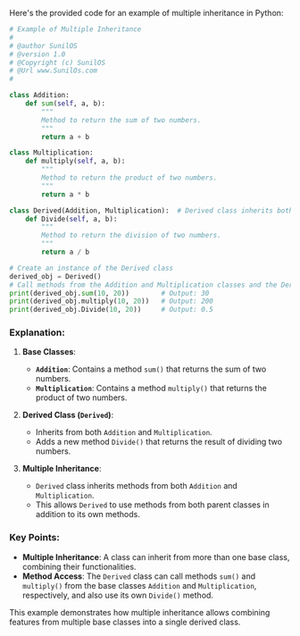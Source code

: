 Here's the provided code for an example of multiple inheritance in Python:

```python
# Example of Multiple Inheritance
#
# @author SunilOS  
# @version 1.0
# @Copyright (c) SunilOS  
# @Url www.SunilOs.com
#  

class Addition:
    def sum(self, a, b):
        """
        Method to return the sum of two numbers.
        """
        return a + b

class Multiplication:
    def multiply(self, a, b):
        """
        Method to return the product of two numbers.
        """
        return a * b

class Derived(Addition, Multiplication):  # Derived class inherits both Addition and Multiplication base classes
    def Divide(self, a, b):
        """
        Method to return the division of two numbers.
        """
        return a / b

# Create an instance of the Derived class
derived_obj = Derived()
# Call methods from the Addition and Multiplication classes and the Derived class
print(derived_obj.sum(10, 20))        # Output: 30
print(derived_obj.multiply(10, 20))   # Output: 200
print(derived_obj.Divide(10, 20))     # Output: 0.5
```

### Explanation:

1. **Base Classes**:
   - **`Addition`**: Contains a method `sum()` that returns the sum of two numbers.
   - **`Multiplication`**: Contains a method `multiply()` that returns the product of two numbers.

2. **Derived Class (`Derived`)**:
   - Inherits from both `Addition` and `Multiplication`.
   - Adds a new method `Divide()` that returns the result of dividing two numbers.

3. **Multiple Inheritance**:
   - `Derived` class inherits methods from both `Addition` and `Multiplication`.
   - This allows `Derived` to use methods from both parent classes in addition to its own methods.

### Key Points:
- **Multiple Inheritance**: A class can inherit from more than one base class, combining their functionalities.
- **Method Access**: The `Derived` class can call methods `sum()` and `multiply()` from the base classes `Addition` and `Multiplication`, respectively, and also use its own `Divide()` method.

This example demonstrates how multiple inheritance allows combining features from multiple base classes into a single derived class.